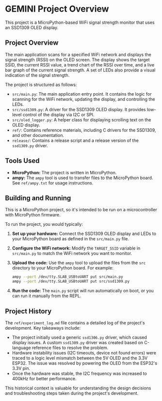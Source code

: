 # GEMINI Project Overview

This project is a MicroPython-based WiFi signal strength monitor that uses an SSD1309 OLED display.

## Project Overview

The main application scans for a specified WiFi network and displays the signal strength (RSSI) on the OLED screen. The display shows the target SSID, the current RSSI value, a trend chart of the RSSI over time, and a live bar graph of the current signal strength. A set of LEDs also provide a visual indication of the signal strength.

The project is structured as follows:

*   `src/main.py`: The main application entry point. It contains the logic for scanning for the WiFi network, updating the display, and controlling the LEDs.
*   `src/ssd1309.py`: A driver for the SSD1309 OLED display. It provides low-level control of the display via I2C or SPI.
*   `src/oled_logger.py`: A helper class for displaying scrolling text on the OLED display.
*   `ref/`: Contains reference materials, including C drivers for the SSD1309, and other documentation.
*   `release/`: Contains a release script and a release version of the `ssd1309.py` driver.

## Tools Used

*   **MicroPython:** The project is written in MicroPython.
*   **ampy:** The `ampy` tool is used to transfer files to the MicroPython board. See `ref/ampy.txt` for usage instructions.

## Building and Running

This is a MicroPython project, so it's intended to be run on a microcontroller with MicroPython firmware.

To run the project, you would typically:

1.  **Set up your hardware:** Connect the SSD1309 OLED display and LEDs to your MicroPython board as defined in the `src/main.py` file.
2.  **Configure the WiFi network:** Modify the `TARGET_SSID` variable in `src/main.py` to match the WiFi network you want to monitor.
3.  **Upload the code:** Use the `ampy` tool to upload the files from the `src` directory to your MicroPython board. For example:

    ```bash
    ampy --port /dev/tty.SLAB_USBtoUART put src/main.py
    ampy --port /dev/tty.SLAB_USBtoUART put src/ssd1309.py
    ```

4.  **Run the code:** The `main.py` script will run automatically on boot, or you can run it manually from the REPL.

## Project History

The `ref/experiment_log.md` file contains a detailed log of the project's development. Key takeaways include:

*   The project initially used a generic `ssd1306.py` driver, which caused display issues. A custom `ssd1309.py` driver was created based on C-language reference files to resolve the problem.
*   Hardware instability issues (I2C timeouts, device not found errors) were traced to a logic level mismatch between the 5V OLED and the 3.3V ESP32. The issue was resolved by powering the OLED from the ESP32's 3.3V pin.
*   Once the hardware was stable, the I2C frequency was increased to 400kHz for better performance.

This historical context is valuable for understanding the design decisions and troubleshooting steps taken during the project's development.
